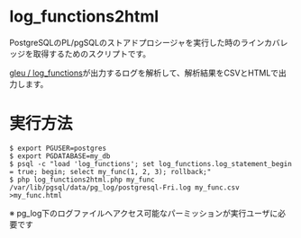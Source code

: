 # log_functions2html

PostgreSQLのPL/pgSQLのストアドプロシージャを実行した時のラインカバレッジを取得するためのスクリプトです。

[gleu / log_functions](https://github.com/gleu/log_functions)が出力するログを解析して、解析結果をCSVとHTMLで出力します。

# 実行方法

    $ export PGUSER=postgres
    $ export PGDATABASE=my_db
    $ psql -c "load 'log_functions'; set log_functions.log_statement_begin = true; begin; select my_func(1, 2, 3); rollback;"
    $ php log_functions2html.php my_func /var/lib/pgsql/data/pg_log/postgresql-Fri.log my_func.csv >my_func.html

※ pg_log下のログファイルへアクセス可能なパーミッションが実行ユーザに必要です
